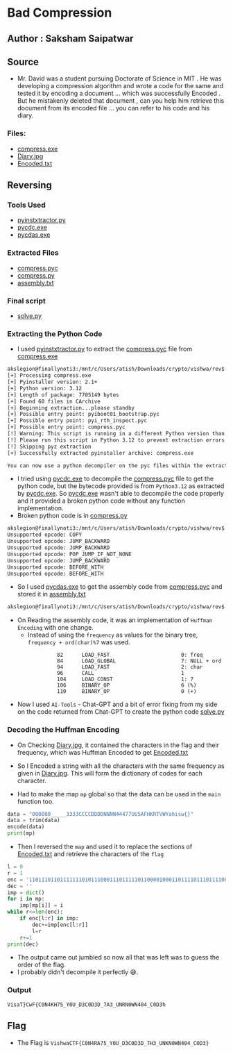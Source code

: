 # Bad Compression
## Author : Saksham Saipatwar

## Source

- Mr. David was a student pursuing Doctorate of Science in MIT . He was developing a compression algorithm and wrote a code for the same and tested it by encoding a document ... which was successfully Encoded . But he mistakenly deleted that document , can you help him retrieve this document from its encoded file ... you can refer to his code and his diary.

### Files:
- [compress.exe](compress.exe)
- [Diary.jpg](Diary.jpg)
- [Encoded.txt](Encoded.txt)

## Reversing

### Tools Used
- [pyinstxtractor.py](pyinstxtractor.py)
- [pycdc.exe](pycdc.exe)
- [pycdas.exe](pycdas.exe)

### Extracted Files
- [compress.pyc](compress.pyc)
- [compress.py](compress.py)
- [assembly.txt](assembly.txt)

### Final script
- [solve.py](solve.py)

### Extracting the Python Code

- I used [pyinstxtractor.py](pyinstxtractor.py) to extract the [compress.pyc](compress.pyc) file from [compress.exe](compress.exe)
``` bash
akslegion@finallynoti3:/mnt/c/Users/atish/Downloads/crypto/vishwa/rev$ python3 pyinstxtractor.py compress.exe 
[+] Processing compress.exe
[+] Pyinstaller version: 2.1+
[+] Python version: 3.12
[+] Length of package: 7705149 bytes
[+] Found 60 files in CArchive
[+] Beginning extraction...please standby
[+] Possible entry point: pyiboot01_bootstrap.pyc
[+] Possible entry point: pyi_rth_inspect.pyc
[+] Possible entry point: compress.pyc
[!] Warning: This script is running in a different Python version than the one used to build the executable.
[!] Please run this script in Python 3.12 to prevent extraction errors during unmarshalling
[!] Skipping pyz extraction
[+] Successfully extracted pyinstaller archive: compress.exe

You can now use a python decompiler on the pyc files within the extracted directory
```

- I tried using [pycdc.exe](pycdc.exe) to decompile the [compress.pyc](compress.pyc) file to get the python code, but the bytecode provided is from `Python3.12` as extracted by [pycdc.exe](pycdc.exe). So [pycdc.exe](pycdc.exe) wasn't able to decompile the code properly and it provided a broken python code without any function implementation.
- Broken python code is in [compress.py](compress.py)
``` bash
akslegion@finallynoti3:/mnt/c/Users/atish/Downloads/crypto/vishwa/rev$ ./pycdc.exe compress.pyc >> compress.py
Unsupported opcode: COPY
Unsupported opcode: JUMP_BACKWARD
Unsupported opcode: JUMP_BACKWARD
Unsupported opcode: POP_JUMP_IF_NOT_NONE
Unsupported opcode: JUMP_BACKWARD
Unsupported opcode: BEFORE_WITH
Unsupported opcode: BEFORE_WITH
```

- So I used [pycdas.exe](pycdas.exe) to get the assembly code from [compress.pyc](compress.pyc) and stored it in [assembly.txt](assembly.txt)
```bash
akslegion@finallynoti3:/mnt/c/Users/atish/Downloads/crypto/vishwa/rev$ ./pycdas.exe compress.pyc >> assembly.txt
```

- On Reading the assembly code, it was an implementation of `Huffman Encoding` with one change.
    - Instead of using the `frequency` as values for the binary tree, `frequency + ord(char)%7` was used.

```
                82      LOAD_FAST                       0: freq
                84      LOAD_GLOBAL                     7: NULL + ord
                94      LOAD_FAST                       2: char
                96      CALL                            1
                104     LOAD_CONST                      1: 7
                106     BINARY_OP                       6 (%)
                110     BINARY_OP                       0 (+)
```

- Now I used `AI-Tools` - Chat-GPT and a bit of error fixing from my side on the code returned from Chat-GPT to create the python code [solve.py](solve.py)

### Decoding the Huffman Encoding
- On Checking [Diary.jpg](Diary.jpg), it contained the characters in the flag and their frequency, which was Huffman Encoded to get [Encoded.txt](Encodec.txt)

- So I Encoded a string with all the characters with the same frequency as given in [Diary.jpg](Diary.jpg). This will form the dictionary of codes for each character.
- Had to make the map `mp` global so that the data can be used in the `main` function too.

```py
data = "000000_____3333CCCCDDDDNNNN44477UU5AFHKRTVWYahisw{}"
data = trim(data)
encode(data)
print(mp)
```

- Then I reversed the `map` and used it to replace the sections of [Encoded.txt](Encoded.txt) and retrieve the characters of the `flag`
```py
l = 0
r = 1
enc = '110111011011111110101110001110111110110000100011011110111011110011010110001111011011101000101000110011101000000101111101000000000101101000111001011000100010011010010110000101000010110100110111111101101011011111101110001000111001011011001'
dec = ''
imp = dict()
for i in mp:
    imp[mp[i]] = i
while r<=len(enc):
    if enc[l:r] in imp:
        dec+=imp[enc[l:r]]
        l=r
    r+=1
print(dec)
```
- The output came out jumbled so now all that was left was to guess the order of the flag.
- I probably didn't decompile it perfectly 😅.

### Output

``` 
VisaT}CwF{C0N4KH75_Y0U_D3C0D3D_7A3_UNRN0WN404_C0D3h
```

## Flag

- The Flag is `VishwaCTF{C0N4RA75_Y0U_D3C0D3D_7H3_UNKN0WN404_C0D3}`